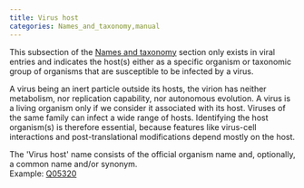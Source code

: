 ```yaml
---
title: Virus host
categories: Names_and_taxonomy,manual
---
```


This subsection of the [Names and taxonomy](http://www.uniprot.org/help/names%5Fand%5Ftaxonomy%5Fsection) section only exists in viral entries and indicates the host(s) either as a specific organism or taxonomic group of organisms that are susceptible to be infected by a virus.

A virus being an inert particle outside its hosts, the virion has neither metabolism, nor replication capability, nor autonomous evolution. A virus is a living organism only if we consider it associated with its host. Viruses of the same family can infect a wide range of hosts. Identifying the host organism(s) is therefore essential, because features like virus-cell interactions and post-translational modifications depend mostly on the host.

The 'Virus host' name consists of the official organism name and, optionally, a common name and/or synonym.  
Example: [Q05320](http://www.uniprot.org/uniprotkb/Q05320#names%5Fand%5Ftaxonomy)

